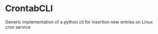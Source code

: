 # CrontabCLI

Generic implementation of a python cli for insertion new entries on Linux cron service